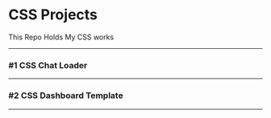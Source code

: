 # CSS Projects
This Repo Holds My CSS works

---

### #1 CSS Chat Loader

---

### #2 CSS Dashboard Template

---
